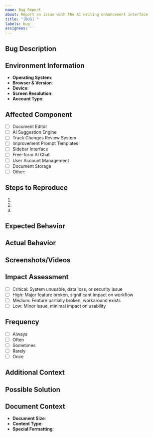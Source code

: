 ```yaml
---
name: Bug Report
about: Report an issue with the AI writing enhancement interface
title: "[BUG] "
labels: bug
assignees: ''
---
```


## Bug Description
<!-- Provide a clear and concise description of the bug -->

## Environment Information
- **Operating System**: <!-- e.g., Windows 10, macOS Monterey, Ubuntu 22.04 -->
- **Browser & Version**: <!-- e.g., Chrome 96.0.4664.110, Firefox 95.0.2 -->
- **Device**: <!-- e.g., Desktop, Laptop, iPhone 13 -->
- **Screen Resolution**: <!-- e.g., 1920x1080 -->
- **Account Type**: <!-- Anonymous or Registered User -->

## Affected Component
<!-- Check all that apply -->
- [ ] Document Editor
- [ ] AI Suggestion Engine
- [ ] Track Changes Review System
- [ ] Improvement Prompt Templates
- [ ] Sidebar Interface
- [ ] Free-form AI Chat
- [ ] User Account Management
- [ ] Document Storage
- [ ] Other: <!-- specify -->

## Steps to Reproduce
1. <!-- First step -->
2. <!-- Second step -->
3. <!-- And so on... -->

## Expected Behavior
<!-- What did you expect to happen? -->

## Actual Behavior
<!-- What actually happened? Include any error messages, console logs, or unexpected behavior -->

## Screenshots/Videos
<!-- If applicable, add screenshots or screen recordings to help explain your problem -->

## Impact Assessment
<!-- Please select one -->
- [ ] Critical: System unusable, data loss, or security issue
- [ ] High: Major feature broken, significant impact on workflow
- [ ] Medium: Feature partially broken, workaround exists
- [ ] Low: Minor issue, minimal impact on usability

## Frequency
<!-- How often does this issue occur? -->
- [ ] Always
- [ ] Often
- [ ] Sometimes
- [ ] Rarely
- [ ] Once

## Additional Context
<!-- Add any other context about the problem here, including any troubleshooting steps you've tried -->

## Possible Solution
<!-- Optional: If you have suggestions on how to fix the issue -->

## Document Context
<!-- If relevant, please provide information about the document where you encountered the issue -->
- **Document Size**: <!-- approximate word count -->
- **Content Type**: <!-- e.g., essay, email, article, report -->
- **Special Formatting**: <!-- any special formatting in the document -->